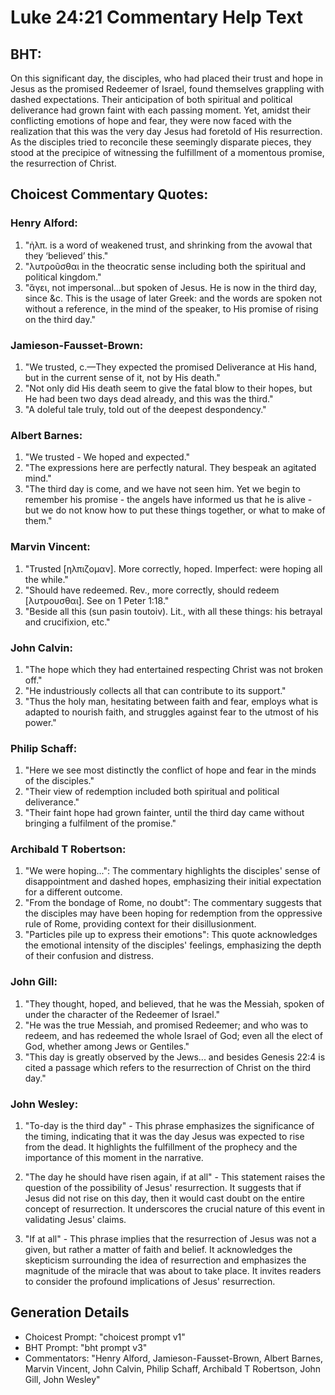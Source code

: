 # Luke 24:21 Commentary Help Text

## BHT:
On this significant day, the disciples, who had placed their trust and hope in Jesus as the promised Redeemer of Israel, found themselves grappling with dashed expectations. Their anticipation of both spiritual and political deliverance had grown faint with each passing moment. Yet, amidst their conflicting emotions of hope and fear, they were now faced with the realization that this was the very day Jesus had foretold of His resurrection. As the disciples tried to reconcile these seemingly disparate pieces, they stood at the precipice of witnessing the fulfillment of a momentous promise, the resurrection of Christ.

## Choicest Commentary Quotes:
### Henry Alford:
1. "ἠλπ. is a word of weakened trust, and shrinking from the avowal that they ‘believed’ this."
2. "λυτροῦσθαι in the theocratic sense including both the spiritual and political kingdom."
3. "ἄγει, not impersonal...but spoken of Jesus. He is now in the third day, since &c. This is the usage of later Greek: and the words are spoken not without a reference, in the mind of the speaker, to His promise of rising on the third day."

### Jamieson-Fausset-Brown:
1. "We trusted, c.—They expected the promised Deliverance at His hand, but in the current sense of it, not by His death."
2. "Not only did His death seem to give the fatal blow to their hopes, but He had been two days dead already, and this was the third."
3. "A doleful tale truly, told out of the deepest despondency."

### Albert Barnes:
1. "We trusted - We hoped and expected."
2. "The expressions here are perfectly natural. They bespeak an agitated mind."
3. "The third day is come, and we have not seen him. Yet we begin to remember his promise - the angels have informed us that he is alive - but we do not know how to put these things together, or what to make of them."

### Marvin Vincent:
1. "Trusted [ηλπιζομαν]. More correctly, hoped. Imperfect: were hoping all the while." 
2. "Should have redeemed. Rev., more correctly, should redeem [λυτρουσθαι]. See on 1 Peter 1:18." 
3. "Beside all this (sun pasin toutoiv). Lit., with all these things: his betrayal and crucifixion, etc."

### John Calvin:
1. "The hope which they had entertained respecting Christ was not broken off."
2. "He industriously collects all that can contribute to its support."
3. "Thus the holy man, hesitating between faith and fear, employs what is adapted to nourish faith, and struggles against fear to the utmost of his power."

### Philip Schaff:
1. "Here we see most distinctly the conflict of hope and fear in the minds of the disciples."
2. "Their view of redemption included both spiritual and political deliverance."
3. "Their faint hope had grown fainter, until the third day came without bringing a fulfilment of the promise."

### Archibald T Robertson:
1. "We were hoping...": The commentary highlights the disciples' sense of disappointment and dashed hopes, emphasizing their initial expectation for a different outcome.
2. "From the bondage of Rome, no doubt": The commentary suggests that the disciples may have been hoping for redemption from the oppressive rule of Rome, providing context for their disillusionment.
3. "Particles pile up to express their emotions": This quote acknowledges the emotional intensity of the disciples' feelings, emphasizing the depth of their confusion and distress.

### John Gill:
1. "They thought, hoped, and believed, that he was the Messiah, spoken of under the character of the Redeemer of Israel."
2. "He was the true Messiah, and promised Redeemer; and who was to redeem, and has redeemed the whole Israel of God; even all the elect of God, whether among Jews or Gentiles."
3. "This day is greatly observed by the Jews... and besides Genesis 22:4 is cited a passage which refers to the resurrection of Christ on the third day."

### John Wesley:
1. "To-day is the third day" - This phrase emphasizes the significance of the timing, indicating that it was the day Jesus was expected to rise from the dead. It highlights the fulfillment of the prophecy and the importance of this moment in the narrative.

2. "The day he should have risen again, if at all" - This statement raises the question of the possibility of Jesus' resurrection. It suggests that if Jesus did not rise on this day, then it would cast doubt on the entire concept of resurrection. It underscores the crucial nature of this event in validating Jesus' claims.

3. "If at all" - This phrase implies that the resurrection of Jesus was not a given, but rather a matter of faith and belief. It acknowledges the skepticism surrounding the idea of resurrection and emphasizes the magnitude of the miracle that was about to take place. It invites readers to consider the profound implications of Jesus' resurrection.


## Generation Details
- Choicest Prompt: "choicest prompt v1"
- BHT Prompt: "bht prompt v3"
- Commentators: "Henry Alford, Jamieson-Fausset-Brown, Albert Barnes, Marvin Vincent, John Calvin, Philip Schaff, Archibald T Robertson, John Gill, John Wesley"
